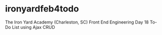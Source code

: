 # ironyardfeb4todo
The Iron Yard Academy (Charleston, SC) Front End Engineering Day 18 To-Do List using Ajax CRUD


